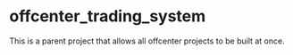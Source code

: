 # offcenter_trading_system
This is a parent project that allows all offcenter projects to be built at once.
